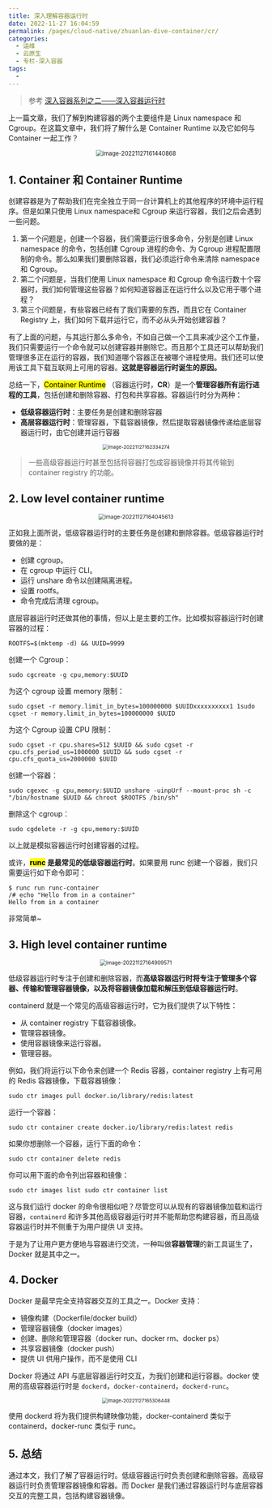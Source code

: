 ```yaml
---
title: 深入理解容器运行时
date: 2022-11-27 16:04:59
permalink: /pages/cloud-native/zhuanlan-dive-container/cr/
categories:
  - 运维
  - 云原生
  - 专栏-深入容器
tags:
  - 
---
```


> 参考 [深入容器系列之二——深入容器运行时](https://zhuanlan.zhihu.com/p/585518828)

上一篇文章，我们了解到构建容器的两个主要组件是 Linux namespace 和 Cgroup。在这篇文章中，我们将了解什么是 Container Runtime 以及它如何与 Container 一起工作？

<center><img src="https://notebook-img-1304596351.cos.ap-beijing.myqcloud.com/img/image-20221127161440868.png" alt="image-20221127161440868" style="zoom: 80%;" /></center>

## 1.  Container 和 Container Runtime

创建容器是为了帮助我们在完全独立于同一台计算机上的其他程序的环境中运行程序。但是如果只使用 Linux namespace和 Cgroup 来运行容器，我们之后会遇到一些问题。

1. 第一个问题是，创建一个容器，我们需要运行很多命令，分别是创建 Linux namespace 的命令，包括创建 Cgroup 进程的命令、为 Cgroup 进程配置限制的命令。那么如果我们要删除容器，我们必须运行命令来清除 namespace 和 Cgroup。
2. 第二个问题是，当我们使用 Linux namespace 和 Cgroup 命令运行数十个容器时，我们如何管理这些容器？如何知道容器正在运行什么以及它用于哪个进程？
3. 第三个问题是，有些容器已经有了我们需要的东西，而且它在 Container Registry 上，我们如何下载并运行它，而不必从头开始创建容器？

有了上面的问题，与其运行那么多命令，不如自己做一个工具来减少这个工作量，我们只需要运行一个命令就可以创建容器并删除它。而且那个工具还可以帮助我们管理很多正在运行的容器，我们知道哪个容器正在被哪个进程使用。我们还可以使用该工具下载互联网上可用的容器。**这就是容器运行时诞生的原因。**

总结一下，<mark>Container Runtime</mark> （容器运行时，**CR**）是一个**管理容器所有运行进程的工具**，包括创建和删除容器、打包和共享容器。容器运行时分为两种：

+ **低级容器运行时**：主要任务是创建和删除容器
+ **高层容器运行时**：管理容器，下载容器镜像，然后提取容器镜像传递给底层容器运行时，由它创建并运行容器

<center><img src="https://notebook-img-1304596351.cos.ap-beijing.myqcloud.com/img/image-20221127162334274.png" alt="image-20221127162334274" style="zoom:67%;" /></center>

> 一些高级容器运行时甚至包括将容器打包成容器镜像并将其传输到 container registry 的功能。

## 2. Low level container runtime

<center><img src="https://notebook-img-1304596351.cos.ap-beijing.myqcloud.com/img/image-20221127164045613.png" alt="image-20221127164045613" style="zoom:75%;" /></center>

正如我上面所说，低级容器运行时的主要任务是创建和删除容器。低级容器运行时要做的是：

- 创建 cgroup。
- 在 cgroup 中运行 CLI。
- 运行 unshare 命令以创建隔离进程。
- 设置 rootfs。
- 命令完成后清理 cgroup。

底层容器运行时还做其他的事情，但以上是主要的工作。比如模拟容器运行时创建容器的过程：

```
ROOTFS=$(mktemp -d) && UUID=9999
```

创建一个 Cgroup：

```
sudo cgcreate -g cpu,memory:$UUID
```

为这个 cgroup 设置 memory 限制：

```
sudo cgset -r memory.limit_in_bytes=100000000 $UUIDxxxxxxxxxx1 1sudo cgset -r memory.limit_in_bytes=100000000 $UUID
```

为这个 Cgroup 设置 CPU 限制：

```
sudo cgset -r cpu.shares=512 $UUID && sudo cgset -r cpu.cfs_period_us=1000000 $UUID && sudo cgset -r cpu.cfs_quota_us=2000000 $UUID
```

创建一个容器：

```
sudo cgexec -g cpu,memory:$UUID unshare -uinpUrf --mount-proc sh -c "/bin/hostname $UUID && chroot $ROOTFS /bin/sh"
```

删除这个 cgroup：

```
sudo cgdelete -r -g cpu,memory:$UUID
```

以上就是模拟容器运行时创建容器的过程。

或许，**<mark>runc</mark> 是最常见的低级容器运行时**。如果要用 runc 创建一个容器，我们只需要运行如下命令即可：

```
$ runc run runc-container 
/# echo "Hello from in a container" 
Hello from in a container
```

非常简单~

## 3. High level container runtime

<center><img src="https://notebook-img-1304596351.cos.ap-beijing.myqcloud.com/img/image-20221127164909571.png" alt="image-20221127164909571" style="zoom:72%;" /></center>

低级容器运行时专注于创建和删除容器，而**高级容器运行时将专注于管理多个容器、传输和管理容器镜像，以及将容器镜像加载和解压到低级容器运行时**。

containerd 就是一个常见的高级容器运行时，它为我们提供了以下特性：

- 从 container registry 下载容器镜像。
- 管理容器镜像。
- 使用容器镜像来运行容器。
- 管理容器。

例如，我们将运行以下命令来创建一个 Redis 容器，container registry 上有可用的 Redis 容器镜像，下载容器镜像：

```
sudo ctr images pull docker.io/library/redis:latest
```

运行一个容器：

```
sudo ctr container create docker.io/library/redis:latest redis
```

如果你想删除一个容器，运行下面的命令：

```
sudo ctr container delete redis
```

你可以用下面的命令列出容器和镜像：

```
sudo ctr images list sudo ctr container list
```

这与我们运行 docker 的命令很相似吧？尽管您可以从现有的容器镜像加载和运行容器，`containerd` 和许多其他高级容器运行时并不能帮助您构建容器，而且高级容器运行时并不侧重于为用户提供 UI 支持。

于是为了让用户更方便地与容器进行交流，一种叫做**容器管理**的新工具诞生了，Docker 就是其中之一。

## 4. Docker

Docker 是最早完全支持容器交互的工具之一。Docker 支持：

- 镜像构建（Dockerfile/docker build）
- 管理容器镜像（docker images）
- 创建、删除和管理容器（docker run、docker rm、docker ps）
- 共享容器镜像（docker push）
- 提供 UI 供用户操作，而不是使用 CLI

Docker 将通过 API 与底层容器运行时交互，为我们创建和运行容器。docker 使用的高级容器运行时是 `dockerd`，`docker-containerd`，`dockerd-runc`。

<center><img src="https://notebook-img-1304596351.cos.ap-beijing.myqcloud.com/img/image-20221127165306448.png" alt="image-20221127165306448" style="zoom:67%;" /></center>

使用 dockerd 将为我们提供构建映像功能，docker-containerd 类似于 containerd，docker-runc 类似于 runc。

## 5. 总结

通过本文，我们了解了容器运行时。低级容器运行时负责创建和删除容器。高级容器运行时负责管理容器镜像和容器。而 Docker 是我们通过容器运行时与底层容器交互的完整工具，包括构建容器镜像。